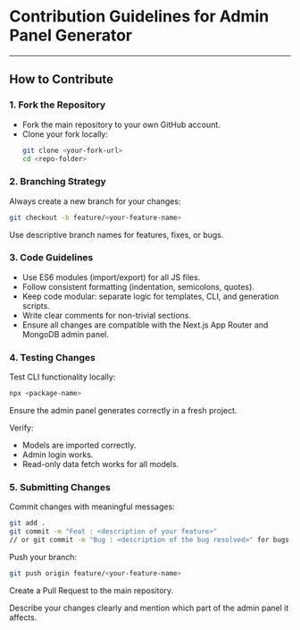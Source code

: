 # Contribution Guidelines for Admin Panel Generator

---
## How to Contribute
### 1. Fork the Repository
- Fork the main repository to your own GitHub account.
- Clone your fork locally:
  ```bash
  git clone <your-fork-url>
  cd <repo-folder>
  ```

### 2. Branching Strategy
Always create a new branch for your changes:
```bash
git checkout -b feature/<your-feature-name>
```
Use descriptive branch names for features, fixes, or bugs.

### 3. Code Guidelines
- Use ES6 modules (import/export) for all JS files.
- Follow consistent formatting (indentation, semicolons, quotes).
- Keep code modular: separate logic for templates, CLI, and generation scripts.
- Write clear comments for non-trivial sections.
- Ensure all changes are compatible with the Next.js App Router and MongoDB admin panel.

### 4. Testing Changes
Test CLI functionality locally:
```bash
npx <package-name>
```
Ensure the admin panel generates correctly in a fresh project.

Verify:
- Models are imported correctly.
- Admin login works.
- Read-only data fetch works for all models.

### 5. Submitting Changes
Commit changes with meaningful messages:
```bash
git add .
git commit -m "Feat : <description of your feature>"
// or git commit -m "Bug : <description of the bug resolved>" for bugs
```

Push your branch:
```bash
git push origin feature/<your-feature-name>
```
Create a Pull Request to the main repository.

Describe your changes clearly and mention which part of the admin panel it affects.
